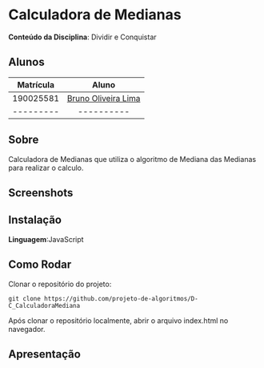 # Calculadora de Medianas

**Conteúdo da Disciplina**: Dividir e Conquistar<br>

## Alunos

| Matrícula |                        Aluno                        |
| :-------: | :-------------------------------------------------: |
| 190025581 | [Bruno Oliveira Lima](https://github.com/eng-Bruno) |
| --------- |                        ----------                   |

## Sobre

Calculadora de Medianas que utiliza o algoritmo de Mediana das Medianas para realizar o calculo.

## Screenshots

## Instalação

**Linguagem**:JavaScript<br>

## Como Rodar

Clonar o repositório do projeto:

```
git clone https://github.com/projeto-de-algoritmos/D-C_CalculadoraMediana

```

Após clonar o repositório localmente, abrir o arquivo index.html no navegador.

## Apresentação



